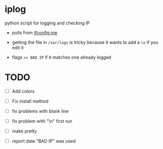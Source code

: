 # iplog
python script for logging and checking IP

+ pulls from [ifconfig.me](https://ifconfig.me)

+ getting the file in `/var/logs` is tricky because it wants to add a `\n` if you edit it

+ flags `>> BAD IP` if it matches one already logged



# TODO
+ [ ] Add colors
+ [ ] Fix install method
+ [ ] fix problems with blank line
+ [ ] fix problem with "\n" first run
+ [ ] make pretty
+ [ ] report date "BAD IP" was used


